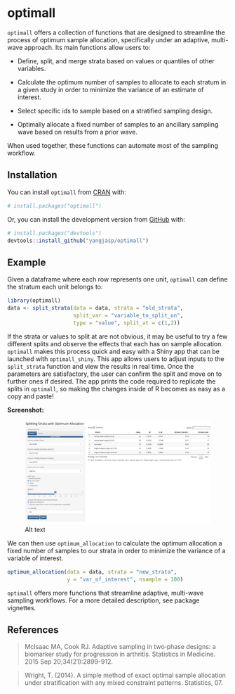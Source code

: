 
<!-- README.md is generated from README.Rmd. Please edit that file -->

# optimall

`optimall` offers a collection of functions that are designed to
streamline the process of optimum sample allocation, specifically under
an adaptive, multi-wave approach. Its main functions allow users to:

- Define, split, and merge strata based on values or quantiles of other
  variables.

- Calculate the optimum number of samples to allocate to each stratum in
  a given study in order to minimize the variance of an estimate of
  interest.

- Select specific ids to sample based on a stratified sampling design.

- Optimally allocate a fixed number of samples to an ancillary sampling
  wave based on results from a prior wave.

When used together, these functions can automate most of the sampling
workflow.

## Installation

You can install `optimall` from
[CRAN](https://CRAN.R-project.org/package=optimall) with:

``` r
# install.packages("optimall")
```

Or, you can install the development version from
[GitHub](https://github.com/) with:

``` r
# install.packages("devtools")
devtools::install_github("yangjasp/optimall")
```

## Example

Given a dataframe where each row represents one unit, `optimall` can
define the stratum each unit belongs to:

``` r
library(optimall)
data <- split_strata(data = data, strata = "old_strata", 
                     split_var = "variable_to_split_on", 
                     type = "value", split_at = c(1,2))
```

If the strata or values to split at are not obvious, it may be useful to
try a few different splits and observe the effects that each has on
sample allocation. `optimall` makes this process quick and easy with a
Shiny app that can be launched with `optimall_shiny`. This app allows
users to adjust inputs to the `split_strata` function and view the
results in real time. Once the parameters are satisfactory, the user can
confirm the split and move on to further ones if desired. The app prints
the code required to replicate the splits in `optimall`, so making the
changes inside of R becomes as easy as a copy and paste!

<b>Screenshot:</b>

<figure>
<img src="inst/shiny-app/optimall_shiny/Screenshots/Screenshot4.png"
alt="Alt text" />
<figcaption aria-hidden="true">Alt text</figcaption>
</figure>

We can then use `optimum_allocation` to calculate the optimum allocation
a fixed number of samples to our strata in order to minimize the
variance of a variable of interest.

``` r
optimum_allocation(data = data, strata = "new_strata", 
                   y = "var_of_interest", nsample = 100)
```

`optimall` offers more functions that streamline adaptive, multi-wave
sampling workflows. For a more detailed description, see package
vignettes.

## References

> McIsaac MA, Cook RJ. Adaptive sampling in two‐phase designs: a
> biomarker study for progression in arthritis. Statistics in Medicine.
> 2015 Sep 20;34(21):2899-912.

> Wright, T. (2014). A simple method of exact optimal sample allocation
> under stratification with any mixed constraint patterns. Statistics,
> 07.
